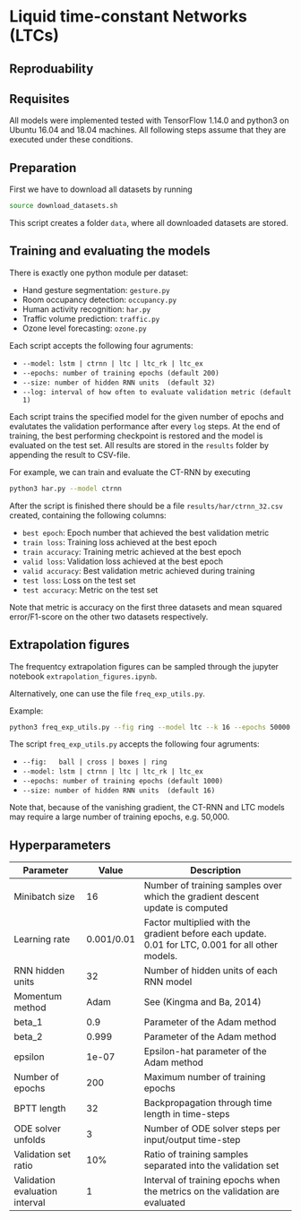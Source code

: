 # Liquid time-constant Networks (LTCs)

## Reproduability

## Requisites

All models were implemented tested with TensorFlow 1.14.0 and python3 on Ubuntu 16.04 and 18.04 machines.
All following steps assume that they are executed under these conditions.

## Preparation

First we have to download all datasets by running 
```bash
source download_datasets.sh
```
This script creates a folder ```data```, where all downloaded datasets are stored.

## Training and evaluating the models 

There is exactly one python module per dataset:
- Hand gesture segmentation: ```gesture.py```
- Room occupancy detection: ```occupancy.py```
- Human activity recognition: ```har.py```
- Traffic volume prediction: ```traffic.py```
- Ozone level forecasting: ```ozone.py```

Each script accepts the following four agruments:
- ```--model: lstm | ctrnn | ltc | ltc_rk | ltc_ex```
- ```--epochs: number of training epochs (default 200)```
- ```--size: number of hidden RNN units  (default 32)```
- ```--log: interval of how often to evaluate validation metric (default 1)```

Each script trains the specified model for the given number of epochs and evalutates the
validation performance after every ``log`` steps.
At the end of training, the best performing checkpoint is restored and the model is evaluated on the test set.
All results are stored in the ```results``` folder by appending the result to CSV-file.

For example, we can train and evaluate the CT-RNN by executing
```bash
python3 har.py --model ctrnn
```
After the script is finished there should be a file ```results/har/ctrnn_32.csv``` created, containing the following columns:
- ```best epoch```: Epoch number that achieved the best validation metric
- ```train loss```: Training loss achieved at the best epoch
- ```train accuracy```: Training metric achieved at the best epoch
- ```valid loss```: Validation loss achieved at the best epoch
- ```valid accuracy```: Best validation metric achieved during training
- ```test loss```: Loss on the test set
- ```test accuracy```: Metric on the test set

Note that metric is accuracy on the first three datasets and mean squared error/F1-score on the other two datasets respectively. 

## Extrapolation figures

The frequentcy extrapolation figures can be sampled through the jupyter notebook ```extrapolation_figures.ipynb```.

Alternatively, one can use the file ```freq_exp_utils.py```.

Example:
```bash
python3 freq_exp_utils.py --fig ring --model ltc --k 16 --epochs 50000
```
The script ```freq_exp_utils.py``` accepts the following four agruments:
- ```--fig:   ball | cross | boxes | ring```
- ```--model: lstm | ctrnn | ltc | ltc_rk | ltc_ex```
- ```--epochs: number of training epochs (default 1000)```
- ```--size: number of hidden RNN units  (default 16)```

Note that, because of the vanishing gradient, the CT-RNN and LTC models may require a large number of training epochs, e.g. 50,000.


## Hyperparameters

| Parameter | Value | Description | 
| ---- | ---- | ------ |
| Minibatch size | 16 | Number of training samples over which the gradient descent update is computed |
| Learning rate | 0.001/0.01 | Factor multiplied with the gradient before each update. 0.01 for LTC, 0.001 for all other models. |
| RNN hidden units | 32 | Number of hidden units of each RNN model |
| Momentum method | Adam | See (Kingma and Ba, 2014) |
| beta_1 | 0.9 | Parameter of the Adam method |
| beta_2 | 0.999 | Parameter of the Adam method |
| epsilon | 1e-07 | Epsilon-hat parameter of the Adam method |
| Number of epochs | 200 | Maximum number of training epochs |
| BPTT length | 32 | Backpropagation through time length in time-steps | 
| ODE solver unfolds | 3 | Number of ODE solver steps per input/output time-step |
| Validation set ratio | 10% | Ratio of training samples separated into the validation set | 
| Validation evaluation interval | 1 | Interval of training epochs when the metrics on the validation are evaluated  | 
